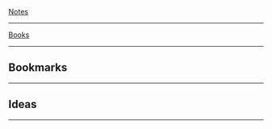 [Notes](2_NOTES/README.md)

------

[Books](1_BOOKS/README.md)

------

## Bookmarks



------



## Ideas





------



